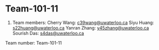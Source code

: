# Team-101-11

1. Team members:
Cherry Wang: c39wang@uwaterloo.ca
Siyu Huang: s22huang@uwaterloo.ca
Yanran Zhang: y45zhang@uwaterloo.ca
Sourish Das: s4das@uwaterloo.ca

Team number: Team-101-11

